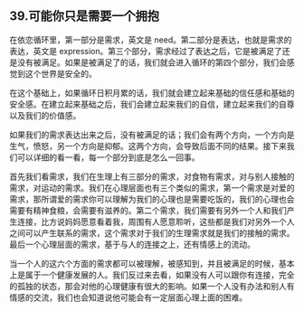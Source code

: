## 39.可能你只是需要一个拥抱
在依恋循环里，第一部分是需求，英文是 need。第二部分是表达，也就是需求的表达，英文是 expression。第三个部分，需求经过了表达之后，它是被满足了还是没有被满足。如果是被满足了的话，我们就会进入循环的第四个部分，我们会感觉到这个世界是安全的。


在这个基础上，如果循环日积月累的话，我们就会建立起来基础的信任感和基础的安全感。在建立起来基础之后，我们会建立起来我们的自信，建立起来我们的自尊以及我们的价值感。


如果我们的需求表达出来之后，没有被满足的话；我们会有两个方向，一个方向是生气，愤怒，另一个方向是抑郁。这两个方向，会导致后面不同的结果。接下来我们可以详细的看一看，每一个部分到底是怎么一回事。


首先我们看需求，我们在生理上有三部分的需求，对食物有需求，对与别人接触的需求，对运动的需求。我们在心理层面也有三个类似的需求，第一个需求是对爱的需求，那所谓爱的需求你可以理解为我们的心理也是需要吃饭的，我们的心理也会需要有精神食粮，会需要有滋养的。第二个需求，我们需要有另外一个人和我们产生连接，比方说妈妈愿意看着我，周围有人愿意聆听，这些都是我们对另外一个人之间可以产生联系的需求，这个需求对于我们的生理需求就是我们的接触的需求。最后一个心理层面的需求，基于与人的连接之上，还有情感上的流动。


当一个人的这六个方面的需求都可以被理解，被感知到，并且被满足的时候，基本上是属于一个健康发展的人。我们反过来去看，如果没有人可以跟你有连接，完全的孤独的状态，那会对他的心理健康有很大的影响。如果一个人没有办法和别人有情感的交流，我们也会知道说他可能会有一定层面心理上面的困难。

